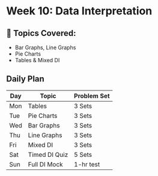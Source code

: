 # Week 10: Data Interpretation

## 🔹 Topics Covered:
- Bar Graphs, Line Graphs
- Pie Charts
- Tables & Mixed DI

## Daily Plan

| Day | Topic | Problem Set |
|-----|-------|-------------|
| Mon | Tables | 3 Sets |
| Tue | Pie Charts | 3 Sets |
| Wed | Bar Graphs | 3 Sets |
| Thu | Line Graphs | 3 Sets |
| Fri | Mixed DI | 3 Sets |
| Sat | Timed DI Quiz | 5 Sets |
| Sun | Full DI Mock | 1-hr test |
